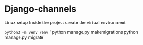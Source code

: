 # Django-channels

Linux setup
Inside the project create the virtual environment 

`python3 -m venv venv`
'
python manage.py makemigrations
python manage.py migrate´
